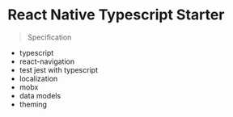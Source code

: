 # React Native Typescript Starter 
> Specification
* typescript
* react-navigation
* test jest with typescript
* localization
* mobx
* data models
* theming
